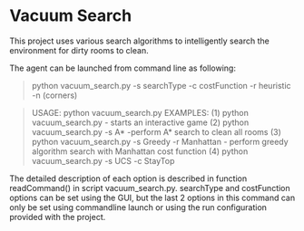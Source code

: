 # Vacuum Search

This project uses various search algorithms to intelligently search the environment for dirty rooms to clean.

The agent can be launched from command line as following:
>python vacuum_search.py -s searchType -c costFunction -r heuristic -n (corners)

>USAGE:      python vacuum_search.py <options>
    EXAMPLES:   (1) python vacuum_search.py
                    - starts an interactive game
                (2) python vacuum_search.py -s A*
                    -perform A* search to clean all rooms
                (3)  python vacuum_search.py -s Greedy -r Manhattan
                    - perform greedy algorithm search with Manhattan cost function
                (4) python vacuum_search.py -s UCS -c StayTop

The detailed description of each option is described in function readCommand() in script vacuum_search.py. 
searchType and costFunction options can be set using the GUI, but the last 2 options in this command can only be set using commandline launch or using the run configuration provided with the project.
